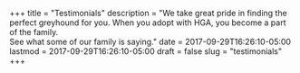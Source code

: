 +++
title = "Testimonials"
description = "We take great pride in finding the perfect greyhound for you. When you adopt with HGA, you become a part of the family. <br>See what some of our family is saying."
date = 2017-09-29T16:26:10-05:00
lastmod = 2017-09-29T16:26:10-05:00
draft = false
slug = "testimonials"
+++
